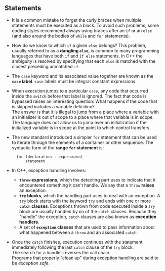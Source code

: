 ## Statements

- It is a common mistake to forget the curly braces when multiple statements must be executed as a block. To avoid such problems, some coding styles recommend always using braces after an `if` or an `else` (and also around the bodies of `while` and `for` statements).

- How do we know to which `if` a given `else` belongs? This problem, usually referred to as a **dangling `else`**, is common to many programming languages that have both `if` and `if else` statements. In C++ the ambiguity is resolved by specifying that each `else` is matched with the closest preceding unmatched `if`.

- The `case` keyword and its associated value together are known as the **`case` label**. `case` labels must be integral constant expressions.

- When execution jumps to a particular `case`, any code that occurred inside the `switch` before that label is ignored. The fact that code is bypassed raises an interesting question: What happens if the code that is skipped includes a variable definition?  
The answer is that it is illegal to jump from a place where a variable with an initializer is out of scope to a place where that variable is in scope.  
The language does not allow us to jump over an initialization if the initialized variable is in scope at the point to which control transfers.

- The new standard introduced a simpler `for` statement that can be used to iterate through the elements of a container or other sequence. The syntactic form of the **range `for` statement** is:

		for (declaration : expression)
			statement

- In C++, exception handling involves:
	- **`throw` expressions**, which the detecting part uses to indicate that it encountered something it can't handle. We say that a `throw` **raises** an exception.
	- **`try` blocks**, which the handling part uses to deal with an exception. A `try` block starts with the keyword `try` and ends with one or more **`catch` clauses**. Exceptions thrown from code executed inside a `try` block are usually handled by on of the `catch` clauses. Because they "handle" the exception, `catch` clauses are also known as **exception handlers**.
	- A set of **`exception` classes** that are used to pass information about what happened between a `throw` and an associated `catch`.

- Once the `catch` finishes, execution continues with the statement immediately following the last `catch` clause of the `try` block.  
The search for a handler reverses the call chain.  
Programs that properly "clean up" during exception handling are said to be *exception safe*.